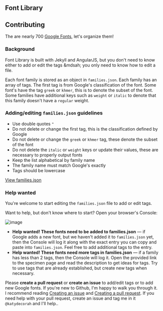 Font Library
-----------

## Contributing

The are nearly 700 [Google Fonts](http://www.google.com/fonts), let's organize them!

### Background

Font Library is built with Jekyll and AngularJS, but you don't need to know either to add or edit the tags &mdsah; you only need to know how to edit a file.

Each font family is stored as an object in `families.json`. Each family has an array of tags. The first tag is from Google's classification of the font. Some font's have the tag `greek` or `khmer`, this is to denote the subset of the font. Some families have additional keys such as `weight` or `italic` to denote that this family doesn't have a `regular` weight.

### Adding/editing `families.json` guidelines

* Use double quotes `"`
* Do not delete or change the first tag, this is the classification defined by Google
* Do not delete or change the `greek` or `khmer` tag, these denote the subset of the font
* Do not delete the `italic` or `weight` keys or update their values, these are necessary to properly output fonts
* Keep the list alphabetical by family name
* The family name must match Google's exactly
* Tags should be lowercase

[View families.json](https://github.com/katydecorah/font-library/blob/gh-pages/families.json)

### Help wanted

You're welcome to start editing the `families.json` file to add or edit tags.

Want to help, but don't know where to start? Open your browser's Console:

![image](https://cloud.githubusercontent.com/assets/2180540/7383722/5d37c0b6-edf2-11e4-8b51-d271c7529385.png)

* **Help wanted! These fonts need to be added to families.json** &mdash; if Google adds a new font, but we haven't added it to `families.json` yet, then the Console will log it along with the exact entry you can copy and paste into `families.json`. Feel free to add additional tags to the entry.
* **Help wanted! These fonts need more tags in families.json** &mdash; if a family has less than 2 tags, then the Console will log it. Open the provided link to the specimen page and read the description to get ideas for tags. Try to use tags that are already established, but create new tags when necessary.

Please **create a pull request** or **create an issue** to add/edit tags or to add new Google fonts. If you're new to Github, I'm happy to walk you through it. I recommend reading [Creating an issue](https://help.github.com/articles/creating-an-issue/) and [Creating a pull request](https://help.github.com/articles/creating-a-pull-request/). If you need help with your pull request, create an issue and tag me in it `@katydecorah` and I'll help..
